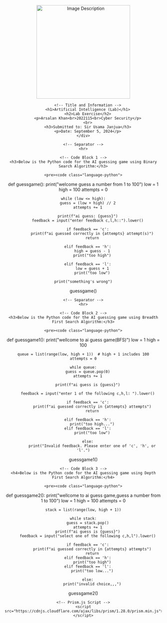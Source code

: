 <!DOCTYPE html>
<html lang="en">
<head>
    <meta charset="UTF-8">
    <meta name="viewport" content="width=device-width, initial-scale=1.0">
    <title>AI Guessing Game Code</title>
    <!-- Prism.js CSS -->
    <link href="https://cdnjs.cloudflare.com/ajax/libs/prism/1.28.0/themes/prism.min.css" rel="stylesheet">
</head>
<body>
    <!-- Centered content -->
    <div align="center">
        <!-- Image -->
        <img src="https://github.com/user-attachments/assets/aa697654-16be-4b74-9d79-e035dc95833d" alt="Image Description" width="300px">
        
        <!-- Title and Information -->
        <h1>Artificial Intelligence (Lab)</h1>
        <h2>Lab Exercise</h2>
        <p>Arsalan Khan<br>2022115<br>Cyber Security</p>
        <br>
        <h3>Submitted to: Sir Usama Janjua</h3>
        <p>Date: September 5, 2024</p>
    </div>

    <!-- Separator -->
    <hr>

    <!-- Code Block 1 -->
    <h3>Below is the Python code for the AI guessing game using Binary Search Algorithm:</h3>

    <pre><code class="language-python">
def guessgame():
    print("welcome guess a number from 1 to 100")
    low = 1
    high = 100
    attempts = 0
    
    while (low <= high):
        guess = (low + high) // 2
        attempts += 1
        
        print(f"ai guess: {guess}")
        feedback = input("enter feedback c,l,h::").lower()
        
        if feedback == 'c':
            print(f"ai guessed correctly in {attempts} attempt(s)")
            return
    
        elif feedback == 'h':
            high = guess - 1
            print("too high")
        
        elif feedback == 'l':
            low = guess + 1
            print("too low")
        
    print("something's wrong")
    
guessgame()
    </code></pre>

    <!-- Separator -->
    <hr>

    <!-- Code Block 2 -->
    <h3>Below is the Python code for the AI guessing game using Breadth First Search Algorithm:</h3>

    <pre><code class="language-python">
def guessgame1():
    print("wellcome to ai guess game(BFS)")
    low = 1
    high = 100
    
    queue = list(range(low, high + 1))  # high + 1 includes 100
    attempts = 0
    
    while queue:
        guess = queue.pop(0)
        attempts += 1
        
        print(f"ai guess is {guess}")
        
        feedback = input("enter 1 of the following c,h,l: ").lower()
        
        if feedback == 'c':
            print(f"ai guessed correctly in {attempts} attempts")
            return
        
        elif feedback == 'h':
            print("too high...")
        elif feedback == 'l':
            print("too low")
        
        else:
            print("Invalid feedback. Please enter one of 'c', 'h', or 'l'.")
        
guessgame1()
    </code></pre>

    <!-- Code Block 3 -->
    <h4>Below is the Python code for the AI guessing game using Depth First Search Algorithm:</h4>

    <pre><code class="language-python">
def guessgame2():
    print("wellcome to ai guess game,guess a number from 1 to 100")
    low = 1 
    high = 100
    attempts = 0
    
    stack = list(range(low, high + 1))
    
    while stack:
        guess = stack.pop()
        attempts += 1
        print(f"ai guess is {guess}")
        feedback = input("select one of the following c,h,l").lower()
        
        if feedback == 'c':
            print(f"ai guessed correctly in {attempts} attempts")
            return
        elif feedback == 'h':
            print("too high")
        elif feedback == 'l':
            print("too low...")
        
        else:
            print("invalid choice,,,")

guessgame2()
    </code></pre>

    <!-- Prism.js Script -->
    <script src="https://cdnjs.cloudflare.com/ajax/libs/prism/1.28.0/prism.min.js"></script>
</body>
</html>
